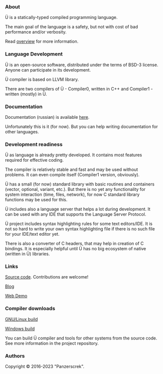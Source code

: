 ### About

Ü is a statically-typed compiled programming language.

The main goal of the language is a safety, but not with cost of bad performance and/or verbosity.

Read [overview](/overview.md) for more information.


### Language Development

Ü is an open-source software, distributed under the terms of BSD-3 license.
Anyone can participate in its development.

Ü compiler is based on LLVM library.

There are two compilers of Ü - Compiler0, written in C++ and Compiler1 - written (mostly) in Ü.


### Documentation

Documentation (russian) is available [here](https://panzerschrek.github.io/U-00DC-Sprache-site/docs/ru/contents.html).

Unfortunately this is it (for now).
But you can help writing documentation for other languages.


###  Development readiness

Ü as language is already pretty developed.
It contains most features required for effective coding.

The compiler is relatively stable and fast and may be used without problems.
It can even compile itself (Compiler1 version, obviously).

Ü has a small (for now) standard library with basic routines and containers (vector, optional, variant, etc.).
But there is no yet any functionality for system interaction (time, files, network), for now C standard library functions may be used for this.

Ü includes also a language server that helps a lot during development.
It can be used with any IDE that supports the Language Server Protocol.

Ü project includes syntax highlighting rules for some text editors/IDE.
It is not so hard to write your own syntax highlighting file if there is no such file for your IDE/text editor yet.

There is also a converter of C headers, that may help in creation of C bindings.
It is especially helpful until Ü has no big ecosystem of native (written in Ü) libraries.


### Links

[Source code](https://github.com/Panzerschrek/U-00DC-Sprache).
Contributions are welcome!

[Blog](/blog.md)

[Web Demo](/web_demo.md)


### Compiler downloads

[GNU/Linux build](https://panzerschrek.github.io/U-00DC-Sprache-site/compiler_gnu_linux.zip)

[Windows build](https://panzerschrek.github.io/U-00DC-Sprache-site/compiler_windows.zip)

You can build Ü compiler and tools for other systems from the source code.
See more information in the project repository.


### Authors

Copyright © 2016-2023 "Panzerscrek".
